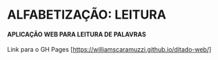 # ALFABETIZAÇÃO: LEITURA

#### APLICAÇÃO WEB PARA LEITURA DE PALAVRAS

Link para o GH Pages
[https://williamscaramuzzi.github.io/ditado-web/] 

